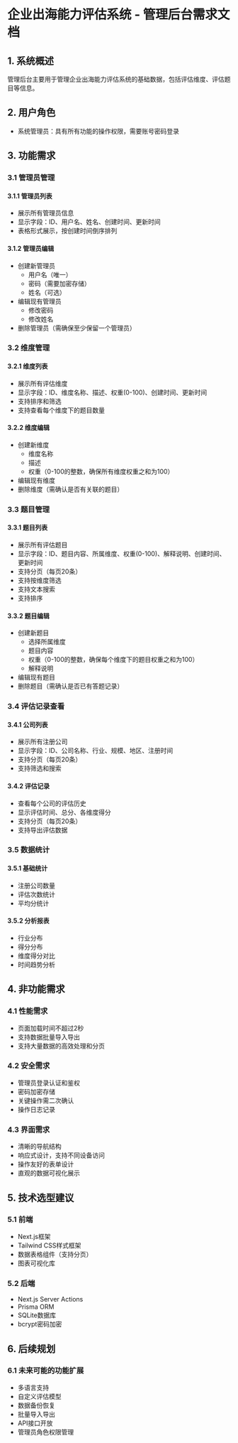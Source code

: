 # 企业出海能力评估系统 - 管理后台需求文档

## 1. 系统概述

管理后台主要用于管理企业出海能力评估系统的基础数据，包括评估维度、评估题目等信息。

## 2. 用户角色

- 系统管理员：具有所有功能的操作权限，需要账号密码登录

## 3. 功能需求

### 3.1 管理员管理

#### 3.1.1 管理员列表

- 展示所有管理员信息
- 显示字段：ID、用户名、姓名、创建时间、更新时间
- 表格形式展示，按创建时间倒序排列

#### 3.1.2 管理员编辑

- 创建新管理员
  - 用户名（唯一）
  - 密码（需要加密存储）
  - 姓名（可选）
- 编辑现有管理员
  - 修改密码
  - 修改姓名
- 删除管理员（需确保至少保留一个管理员）

### 3.2 维度管理

#### 3.2.1 维度列表

- 展示所有评估维度
- 显示字段：ID、维度名称、描述、权重(0-100)、创建时间、更新时间
- 支持排序和筛选
- 支持查看每个维度下的题目数量

#### 3.2.2 维度编辑

- 创建新维度
  - 维度名称
  - 描述
  - 权重（0-100的整数，确保所有维度权重之和为100）
- 编辑现有维度
- 删除维度（需确认是否有关联的题目）

### 3.3 题目管理

#### 3.3.1 题目列表

- 展示所有评估题目
- 显示字段：ID、题目内容、所属维度、权重(0-100)、解释说明、创建时间、更新时间
- 支持分页（每页20条）
- 支持按维度筛选
- 支持文本搜索
- 支持排序

#### 3.3.2 题目编辑

- 创建新题目
  - 选择所属维度
  - 题目内容
  - 权重（0-100的整数，确保每个维度下的题目权重之和为100）
  - 解释说明
- 编辑现有题目
- 删除题目（需确认是否已有答题记录）

### 3.4 评估记录查看

#### 3.4.1 公司列表

- 展示所有注册公司
- 显示字段：ID、公司名称、行业、规模、地区、注册时间
- 支持分页（每页20条）
- 支持筛选和搜索

#### 3.4.2 评估记录

- 查看每个公司的评估历史
- 显示评估时间、总分、各维度得分
- 支持分页（每页20条）
- 支持导出评估数据

### 3.5 数据统计

#### 3.5.1 基础统计

- 注册公司数量
- 评估次数统计
- 平均分统计

#### 3.5.2 分析报表

- 行业分布
- 得分分布
- 维度得分对比
- 时间趋势分析

## 4. 非功能需求

### 4.1 性能需求

- 页面加载时间不超过2秒
- 支持数据批量导入导出
- 支持大量数据的高效处理和分页

### 4.2 安全需求

- 管理员登录认证和鉴权
- 密码加密存储
- 关键操作需二次确认
- 操作日志记录

### 4.3 界面需求

- 清晰的导航结构
- 响应式设计，支持不同设备访问
- 操作友好的表单设计
- 直观的数据可视化展示

## 5. 技术选型建议

### 5.1 前端

- Next.js框架
- Tailwind CSS样式框架
- 数据表格组件（支持分页）
- 图表可视化库

### 5.2 后端

- Next.js Server Actions
- Prisma ORM
- SQLite数据库
- bcrypt密码加密

## 6. 后续规划

### 6.1 未来可能的功能扩展

- 多语言支持
- 自定义评估模型
- 数据备份恢复
- 批量导入导出
- API接口开放
- 管理员角色权限管理
